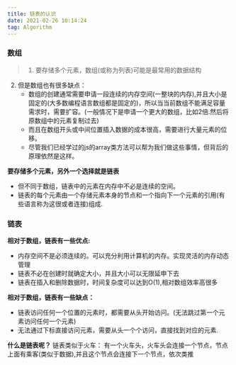 ```yaml
---
title: 链表的认识
date: 2021-02-26 10:14:24
tag: Algorithm
---
```


### 数组
>1. 要存储多个元素，数组(或称为列表)可能是最常用的数据结构
2. 但是数组也有很多缺点：
    * 数组的创建通常需要申请一段连续的内存空间(一整块的内存),并且大小是固定的(大多数编程语言数组都是固定的)，所以当当前数组不能满足容量需求时，需要扩容。(一般情况下是申请一个更大的数组，比如2倍.然后将原数组中的元素复制过去)
    * 而且在数组开头或中间位置插入数据的成本很高，需要进行大量元素的位移。
    * 尽管我们已经学过的js的array类方法可以帮为我们做这些事情，但背后的原理依然是这样。

**要存储多个元素，另外一个选择就是链表**
* 但不同于数组，链表中的元素在内存中不必是连续的空间。
* 链表的每个元素由一个存储元素本身的节点和一个指向下一个元素的引用(有些语言称为这很或者连接)组成. 

### 链表
**相对于数组，链表有一些优点:**
* 内存空间不是必须连续的。可以充分利用计算机的内存。实现灵活的内存动态管理
* 链表不必在创建时就确定大小，并且大小可以无限延申下去
* 链表在插入和删除数据时，时间复杂度可以达到O(1),相对数组效率高很多

**相对于数组，链表有一些缺点：**
* 链表访问任何一个位置的元素时，都需要从头开始访问。(无法跳过第一个元素访问任何一个元素)
* 无法通过下标直接访问元素，需要从头一个个访问，直接找到对应的元素.

**什么是链表呢？**
链表类似于火车： 有一个火车头，火车头会连接一个节点，节点上面有乘客(类似于数据),并且这个节点会连接下一个节点，依次类推